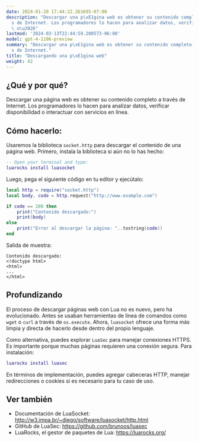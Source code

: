 ```yaml
---
date: 2024-01-20 17:44:22.261695-07:00
description: "Descargar una p\xE1gina web es obtener su contenido completo a trav\xE9\
  s de Internet. Los programadores lo hacen para analizar datos, verificar disponibilidad\
  \ o\u2026"
lastmod: '2024-03-13T22:44:59.200573-06:00'
model: gpt-4-1106-preview
summary: "Descargar una p\xE1gina web es obtener su contenido completo a trav\xE9\
  s de Internet."
title: "Descargando una p\xE1gina web"
weight: 42
---
```


## ¿Qué y por qué?
Descargar una página web es obtener su contenido completo a través de Internet. Los programadores lo hacen para analizar datos, verificar disponibilidad o interactuar con servicios en línea.

## Cómo hacerlo:
Usaremos la biblioteca `socket.http` para descargar el contenido de una página web. Primero, instala la biblioteca si aún no lo has hecho:

```lua
-- Open your terminal and type:
luarocks install luasocket
```

Luego, pega el siguiente código en tu editor y ejecútalo:

```lua
local http = require("socket.http")
local body, code = http.request("http://www.example.com")

if code == 200 then
    print("Contenido descargado:")
    print(body)
else
    print("Error al descargar la página: "..tostring(code))
end
```

Salida de muestra:

```
Contenido descargado:
<!doctype html>
<html>
...
</html>
```

## Profundizando
El proceso de descargar páginas web con Lua no es nuevo, pero ha evolucionado. Antes se usaban herramientas de línea de comandos como `wget` o `curl` a través de `os.execute`. Ahora, `luasocket` ofrece una forma más limpia y directa de hacerlo desde dentro del propio lenguaje.

Como alternativa, puedes explorar `LuaSec` para manejar conexiones HTTPS. Es importante porque muchas páginas requieren una conexión segura. Para instalación:

```lua
luarocks install luasec
```

En términos de implementación, puedes agregar cabeceras HTTP, manejar redirecciones o cookies si es necesario para tu caso de uso.

## Ver también
- Documentación de LuaSocket: http://w3.impa.br/~diego/software/luasocket/http.html
- GitHub de LuaSec: https://github.com/brunoos/luasec
- LuaRocks, el gestor de paquetes de Lua: https://luarocks.org/
